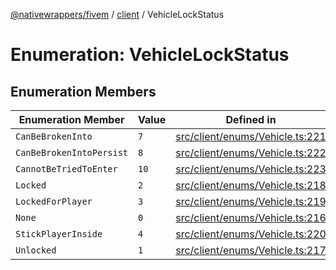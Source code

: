 [@nativewrappers/fivem](../../README.md) / [client](../README.md) / VehicleLockStatus

# Enumeration: VehicleLockStatus

## Enumeration Members

| Enumeration Member | Value | Defined in |
| ------ | ------ | ------ |
| `CanBeBrokenInto` | `7` | [src/client/enums/Vehicle.ts:221](https://github.com/nativewrappers/fivem/blob/d67d9a693907da5ce83f118218b601ceb38a88bc/src/client/enums/Vehicle.ts#L221) |
| `CanBeBrokenIntoPersist` | `8` | [src/client/enums/Vehicle.ts:222](https://github.com/nativewrappers/fivem/blob/d67d9a693907da5ce83f118218b601ceb38a88bc/src/client/enums/Vehicle.ts#L222) |
| `CannotBeTriedToEnter` | `10` | [src/client/enums/Vehicle.ts:223](https://github.com/nativewrappers/fivem/blob/d67d9a693907da5ce83f118218b601ceb38a88bc/src/client/enums/Vehicle.ts#L223) |
| `Locked` | `2` | [src/client/enums/Vehicle.ts:218](https://github.com/nativewrappers/fivem/blob/d67d9a693907da5ce83f118218b601ceb38a88bc/src/client/enums/Vehicle.ts#L218) |
| `LockedForPlayer` | `3` | [src/client/enums/Vehicle.ts:219](https://github.com/nativewrappers/fivem/blob/d67d9a693907da5ce83f118218b601ceb38a88bc/src/client/enums/Vehicle.ts#L219) |
| `None` | `0` | [src/client/enums/Vehicle.ts:216](https://github.com/nativewrappers/fivem/blob/d67d9a693907da5ce83f118218b601ceb38a88bc/src/client/enums/Vehicle.ts#L216) |
| `StickPlayerInside` | `4` | [src/client/enums/Vehicle.ts:220](https://github.com/nativewrappers/fivem/blob/d67d9a693907da5ce83f118218b601ceb38a88bc/src/client/enums/Vehicle.ts#L220) |
| `Unlocked` | `1` | [src/client/enums/Vehicle.ts:217](https://github.com/nativewrappers/fivem/blob/d67d9a693907da5ce83f118218b601ceb38a88bc/src/client/enums/Vehicle.ts#L217) |
